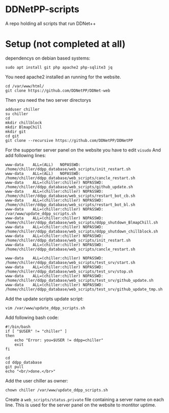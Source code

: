 # DDNetPP-scripts
A repo holding all scripts that run DDNet++

# Setup (not completed at all)

dependencys on debian based systems:
```
sudo apt install git php apache2 php-sqlite3 jq
```

You need apache2 installed an running for the website.
```
cd /var/www/html/
git clone https://github.com/DDNetPP/DDNet-web
```

Then you need the two server directorys
```
adduser chiller
su chiller
cd
mkdir chillblock
mkdir BlmapChill
mkdir git
cd git
git clone --recursive https://github.com/DDNetPP/DDNetPP
```

For the supporter server panel on the website you have to edit ``visudo``
And add following lines:
```
www-data    ALL=(ALL)   NOPASSWD: /home/chiller/ddpp_database/web_scripts/init_restart.sh
www-data    ALL=(ALL)   NOPASSWD: /home/chiller/ddpp_database/web_scripts/cancle_restart.sh
www-data    ALL=(chiller:chiller) NOPASSWD: /home/chiller/ddpp_database/web_scripts/github_update.sh
www-data    ALL=(chiller:chiller) NOPASSWD: /home/chiller/ddpp_database/web_scripts/restart_bot_cb.sh
www-data    ALL=(chiller:chiller) NOPASSWD: /home/chiller/ddpp_database/web_scripts/restart_bot_bl.sh
www-data    ALL=(chiller:chiller) NOPASSWD: /var/www/update_ddpp_scripts.sh
www-data    ALL=(chiller:chiller) NOPASSWD: /home/chiller/ddpp_database/web_scripts/ddpp_shutdown_BlmapChill.sh
www-data    ALL=(chiller:chiller) NOPASSWD: /home/chiller/ddpp_database/web_scripts/ddpp_shutdown_chillblock.sh
www-data    ALL=(chiller:chiller) NOPASSWD: /home/chiller/ddpp_database/web_scripts/init_restart.sh
www-data    ALL=(chiller:chiller) NOPASSWD: /home/chiller/ddpp_database/web_scripts/cancle_restart.sh

www-data    ALL=(chiller:chiller) NOPASSWD: /home/chiller/ddpp_database/web_scripts/test_srv/start.sh
www-data    ALL=(chiller:chiller) NOPASSWD: /home/chiller/ddpp_database/web_scripts/test_srv/stop.sh
www-data    ALL=(chiller:chiller) NOPASSWD: /home/chiller/ddpp_database/web_scripts/test_srv/github_update.sh
www-data    ALL=(chiller:chiller) NOPASSWD: /home/chiller/ddpp_database/web_scripts/test_srv/github_update_tmp.sh
```

Add the update scripts update script:

``vim /var/www/update_ddpp_scripts.sh``


Add following bash code:

```
#!/bin/bash
if [ "$USER" != "chiller" ]
then
    echo "Error: you=$USER != ddpp=chiller"
    exit
fi

cd
cd ddpp_database
git pull
echo "<br/>done.</br>"
```

Add the user chiller as owner:
```
chown chiller /var/www/update_ddpp_scripts.sh
```

Create a ``web_scripts/status.private`` file containing a server name on each line. This is used for the server panel on the website to montitor uptime.
